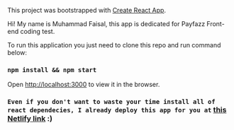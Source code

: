 This project was bootstrapped with [Create React App](https://github.com/facebook/create-react-app).

Hi! My name is Muhammad Faisal, this app is dedicated for Payfazz Front-end coding test.

To run this application you just need to clone this repo and run command below:
### `npm install && npm start`

Open [http://localhost:3000](http://localhost:3000) to view it in the browser.

### `Even if you don't want to waste your time install all of react dependecies, I already deploy this app for you at` [this Netlify link](https://infallible-bose-87713b.netlify.com) :)